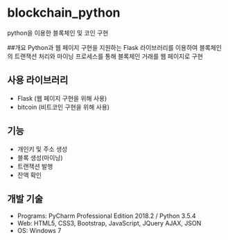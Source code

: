 # blockchain_python
python을 이용한 블록체인 및 코인 구현

##개요
Python과 웹 페이지 구현을 지원하는 Flask 라이브러리를 이용하여 블록체인의 트랜잭션 처리와 마이닝 프로세스를 통해 블록체인 거래를 웹 페이지로 구현

## 사용 라이브러리
* Flask (웹 페이지 구현을 위해 사용)
* bitcoin (비트코인 구현을 위해 사용)

## 기능
* 개인키 및 주소 생성
* 블록 생성(마이닝)
* 트랜잭션 발행
* 잔액 확인

## 개발 기술
* Programs: PyCharm Professional Edition 2018.2 / Python 3.5.4
* Web: HTML5, CSS3, Bootstrap, JavaScript, JQuery AJAX, JSON
* OS: Windows 7
